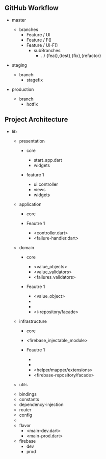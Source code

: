 ## GitHub Workflow
 * master
   - branches
     * Feature / UI
     * Feature / F()
     * Feature / UI-F()
       - subBranches
         * ../ {feat},{test},{fix},{refactor}

 * staging
   - branch
     * stagefix

 * production
   - branch
     * hotfix

## Project Architecture

 * lib 

   * presentation

     - core
       - start_app.dart
       - widgets

     - feature 1
       - ui controller
       - views
       - widgets
    
   * application

     - core

     - Feautre 1
       - <controller.dart>
       - <failure-handler.dart>

   * domain

     - core
       - <value_objects>
       - <value_validators>
       - <failures_validators>

     - Feautre 1
       - <value_object>
       - <entity>
       - <failure-entity-valueObjects>
       - <i-repository/facade>

   * infrastructure

       - core
       - <firebase_injectable_module>

     - Feautre 1
       - <exception-handler>
       - <failure-mapper>
       - <helper/mapper/extensions>
       - <firebase-repository/facade>

   * utils

    - bindings
    - constants
    - dependency-injection
    - router

   * config
   
    - <app-config>
    - flavor
      - <main-dev.dart>
      - <main-prod.dart>
    - firebase
      - dev
      - prod
